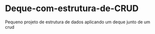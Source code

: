 # Deque-com-estrutura-de-CRUD

Pequeno projeto de estrutura de dados aplicando um deque junto de um crud  
